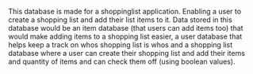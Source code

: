 This database is made for a shoppinglist application. Enabling a user to create a shopping list and add their list items to it.
Data stored in this database would be an item database (that users can add items too) that would make adding items to a shopping list
easier, a user database that helps keep a track on whos shopping list is whos and a shopping list database where a user can create
their shopping list and add their items and quantity of items and can check them off (using boolean values).